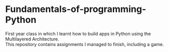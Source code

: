 # Fundamentals-of-programming-Python
First year class in which I learnt how to build apps in Python using the Multilayered Architecture.  
This repository contains assignments I managed to finish, including a game.
